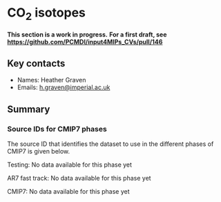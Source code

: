 # CO<sub>2</sub> isotopes

**This section is a work in progress.**
**For a first draft, see https://github.com/PCMDI/input4MIPs_CVs/pull/146**

## Key contacts

- Names: Heather Graven
- Emails: h.graven@imperial.ac.uk

<!--- begin-revision-history:tbd -->
<!--- Do not edit this section, it is automatically updated when the docs are built -->
<!--- No revisions, hence section is blank -->
<!--- end-revision-history -->

## Summary

<!--- begin-cmip7-phases-source-ids:"CO<sub>2</sub> isotopes" -->
<!--- Do not edit this section, it is automatically updated when the docs are built -->
### Source IDs for CMIP7 phases

The source ID that identifies the dataset to use in the different phases of CMIP7 is given below.

Testing: No data available for this phase yet

AR7 fast track: No data available for this phase yet

CMIP7: No data available for this phase yet

<!--- end-cmip7-phases-source-ids -->
